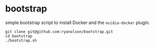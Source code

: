 # bootstrap

simple bootstrap script to install Docker and the `nvidia-docker` plugin.

```
git clone git@github.com:ryanolson/bootstrap.git
cd bootstrap
./bootstrap.sh
```
